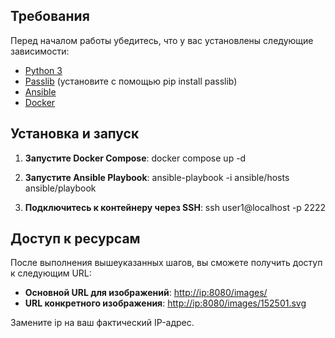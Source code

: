 ## Требования

Перед началом работы убедитесь, что у вас установлены следующие зависимости:

- [Python 3](https://www.python.org/downloads/)
- [Passlib](https://passlib.readthedocs.io/en/stable/) (установите с помощью pip install passlib)
- [Ansible](https://docs.ansible.com/ansible/latest/installation_guide/intro_installation.html)
- [Docker](https://docs.docker.com/get-docker/)

## Установка и запуск

1. **Запустите Docker Compose**:
docker compose up -d


2. **Запустите Ansible Playbook**:
ansible-playbook -i ansible/hosts ansible/playbook

3. **Подключитесь к контейнеру через SSH**:
ssh user1@localhost -p 2222
   

## Доступ к ресурсам

После выполнения вышеуказанных шагов, вы сможете получить доступ к следующим URL:

- **Основной URL для изображений**: [http://ip:8080/images/](http://ip:8080/images/)
- **URL конкретного изображения**: [http://ip:8080/images/152501.svg](http://ip:8080/images/152501.svg)

Замените ip на ваш фактический IP-адрес.